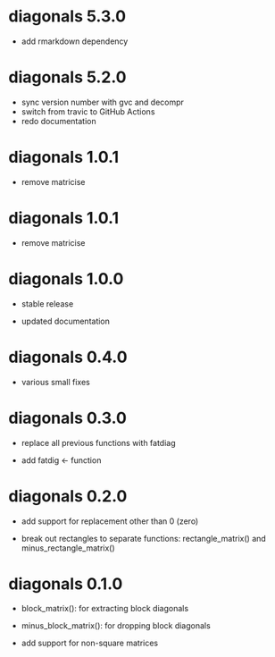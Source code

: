 diagonals 5.3.0
===================

* add rmarkdown dependency


diagonals 5.2.0
===================

* sync version number with gvc and decompr
* switch from travic to GitHub Actions
* redo documentation


diagonals 1.0.1
===================

* remove matricise


diagonals 1.0.1
===================

* remove matricise


diagonals 1.0.0
===================

* stable release

* updated documentation


diagonals 0.4.0
===================

* various small fixes


diagonals 0.3.0
===================

* replace all previous functions with fatdiag

* add fatdig <- function


diagonals 0.2.0
===================

* add support for replacement other than 0 (zero)

* break out rectangles to separate functions: rectangle_matrix() and minus_rectangle_matrix()


diagonals 0.1.0
===================

* block_matrix(): for extracting block diagonals

* minus_block_matrix(): for dropping block diagonals

* add support for non-square matrices
